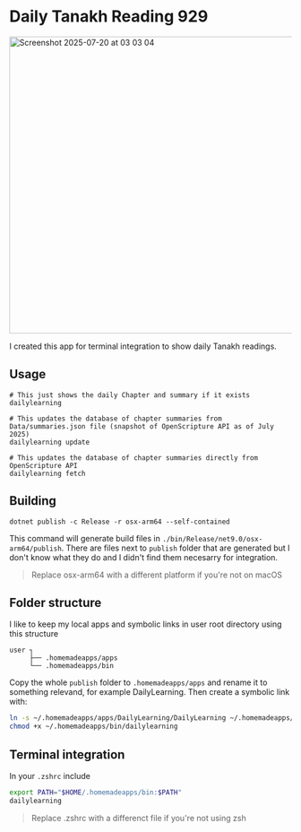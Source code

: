 # Daily Tanakh Reading 929

<img width="697" height="530" alt="Screenshot 2025-07-20 at 03 03 04" src="https://github.com/user-attachments/assets/f11e63c9-fcbf-492e-b8af-ebcc6e23d672" />

I created this app for terminal integration to show daily Tanakh readings.

## Usage

```shell
# This just shows the daily Chapter and summary if it exists
dailylearning

# This updates the database of chapter summaries from Data/summaries.json file (snapshot of OpenScripture API as of July 2025)
dailylearning update

# This updates the database of chapter summaries directly from OpenScripture API
dailylearning fetch
```

## Building

`dotnet publish -c Release -r osx-arm64 --self-contained`

This command will generate build files in `./bin/Release/net9.0/osx-arm64/publish`. There are files next to `publish` folder that are generated but I don't know what they do and I didn't find them necesarry for integration.

> Replace osx-arm64 with a different platform if you're not on macOS

## Folder structure

I like to keep my local apps and symbolic links in user root directory using this structure

```
user ┐
     ├── .homemadeapps/apps
     └── .homemadeapps/bin
```

Copy the whole `publish` folder to `.homemadeapps/apps` and rename it to something relevand, for example DailyLearning. Then create a symbolic link with:

```bash
ln -s ~/.homemadeapps/apps/DailyLearning/DailyLearning ~/.homemadeapps/bin/dailylearning
chmod +x ~/.homemadeapps/bin/dailylearning
```

## Terminal integration

In your `.zshrc` include

```bash
export PATH="$HOME/.homemadeapps/bin:$PATH"
dailylearning
```

> Replace .zshrc with a differenct file if you're not using zsh
